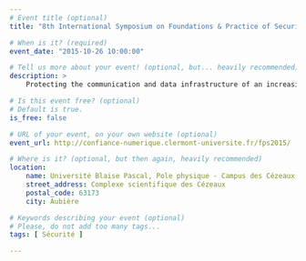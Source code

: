```yaml
---
# Event title (optional)
title: "8th International Symposium on Foundations & Practice of Security"

# When is it? (required)
event_date: "2015-10-26 10:00:00"

# Tell us more about your event! (optional, but... heavily recommended)
description: >
    Protecting the communication and data infrastructure of an increasingly inter-connected world has become vital to the normal functioning of all aspects of our world. Security has emerged as an important scientific discipline whose many multifaceted complexities deserve the attention and synergy of the mathematical, computer science and engineering communities. After the previous meetings held in La Rochelle, Montréal, Grenoble, Toronto and Paris, this 8th edition of the FPS symposium will be held in Clermont-Ferrand, France. The aim of FPS is to discuss and exchange theoretical and practical ideas that address security issues in inter-connected systems. It aims to provide scientific presentations as well as to establish links, promote scientific collaboration, joint research programs, and student exchanges between institutions involved in this important and fast moving research field.

# Is this event free? (optional)
# Default is true.
is_free: false

# URL of your event, on your own website (optional)
event_url: http://confiance-numerique.clermont-universite.fr/fps2015/

# Where is it? (optional, but then again, heavily recommended)
location:
    name: Université Blaise Pascal, Pole physique - Campus des Cézeaux, auditorium "Recherche" 
    street_address: Complexe scientifique des Cézeaux 
    postal_code: 63173
    city: Aubière

# Keywords describing your event (optional)
# Please, do not add too many tags...
tags: [ Sécurité ]

---
```

